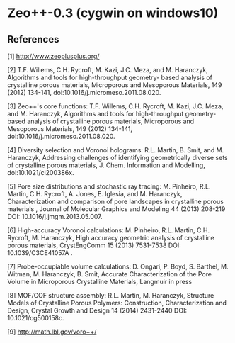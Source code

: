 # Zeo++-0.3 (cygwin on windows10)


## References


[1] http://www.zeoplusplus.org/


[2] T.F. Willems, C.H. Rycroft, M. Kazi, J.C. Meza, and M. Haranczyk, Algorithms and tools for high-throughput geometry- based analysis of crystalline porous materials, Microporous and Mesoporous Materials, 149 (2012) 134-141, doi:10.1016/j.micromeso.2011.08.020.


[3] Zeo++'s core functions: T.F. Willems, C.H. Rycroft, M. Kazi, J.C. Meza, and M. Haranczyk, Algorithms and tools for high-throughput geometry- based analysis of crystalline porous materials, Microporous and Mesoporous Materials, 149 (2012) 134-141, doi:10.1016/j.micromeso.2011.08.020.


[4] Diversity selection and Voronoi holograms: R.L. Martin, B. Smit, and M. Haranczyk, Addressing challenges of identifying geometrically diverse sets of crystalline porous materials, J. Chem. Information and Modelling, doi:10.1021/ci200386x.


[5] Pore size distributions and stochastic ray tracing: M. Pinheiro, R.L. Martin, C.H. Rycroft, A. Jones, E. Iglesia, and M. Haranczyk, Characterization and comparison of pore landscapes in crystalline porous materials , Journal of Molecular Graphics and Modeling 44 (2013) 208-219 DOI: 10.1016/j.jmgm.2013.05.007.


[6] High-accuracy Voronoi calculations: M. Pinheiro, R.L. Martin, C.H. Rycroft, M. Haranczyk, High accuracy geometric analysis of crystalline porous materials, CrystEngComm 15 (2013) 7531-7538 DOI: 10.1039/C3CE41057A .


[7] Probe-occupiable volume calculations: D. Ongari, P. Boyd, S. Barthel, M. Witman, M. Haranczyk, B. Smit, Accurate Characterization of the Pore Volume in Microporous Crystalline Materials, Langmuir in press


[8] MOF/COF structure assembly: R.L. Martin, M. Haranczyk, Structure Models of Crystalline Porous Polymers: Construction, Characterization and Design, Crystal Growth and Design 14 (2014) 2431-2440 DOI: 10.1021/cg500158c.


[9] http://math.lbl.gov/voro++/